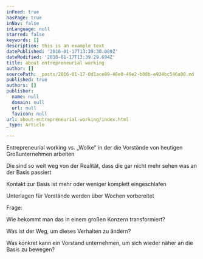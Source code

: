 ```yaml
---
inFeed: true
hasPage: true
inNav: false
inLanguage: null
starred: false
keywords: []
description: this is an example text
datePublished: '2016-01-17T13:39:30.089Z'
dateModified: '2016-01-17T13:39:29.694Z'
title: about entrepreneurial working
author: []
sourcePath: _posts/2016-01-17-0d1ace89-48e0-49e2-b08b-e934bc546a08.md
published: true
authors: []
publisher:
  name: null
  domain: null
  url: null
  favicon: null
url: about-entrepreneurial-working/index.html
_type: Article

---
```

Entrepreneurial working vs. „Wolke" in der die Vorstände von heutigen Großunternehmen arbeiten

Die sind so weit weg von der Realität, dass die gar nicht mehr sehen was an der Basis passiert

Kontakt zur Basis ist mehr oder weniger komplett eingeschlafen

Unterlagen für Vorstände werden über Wochen vorbereitet

Frage: 

Wie bekommt man das in einem großen Konzern transformiert?

Was ist der Weg, um dieses Verhalten zu ändern?

Was konkret kann ein Vorstand unternehmen, um sich wieder näher an die Basis zu bewegen?